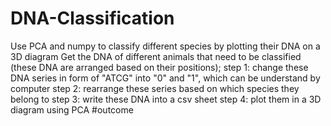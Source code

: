 # DNA-Classification
Use PCA and numpy to classify different species by plotting their DNA on a 3D diagram
Get the DNA of different animals that need to be classified (these DNA are arranged based on their positions); 
step 1: change these DNA series in form of "ATCG" into "0" and "1", which can be understand by computer
step 2: rearrange these series based on which species they belong to
step 3: write these DNA into a csv sheet
step 4: plot them in a 3D diagram using PCA
#outcome
